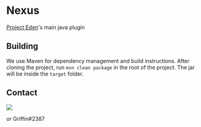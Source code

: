# Nexus
[Project Eden](https://projecteden.gg)'s main java plugin

## Building
We use Maven for dependency management and build instructions. After cloning the project, run `mvn clean package` in the root of the project. The jar will be inside the `target` folder.

## Contact
[<img src="https://discordapp.com/api/guilds/132680070480396288/widget.png?style=banner3">](https://discord.projecteden.gg)

or Griffin#2387
